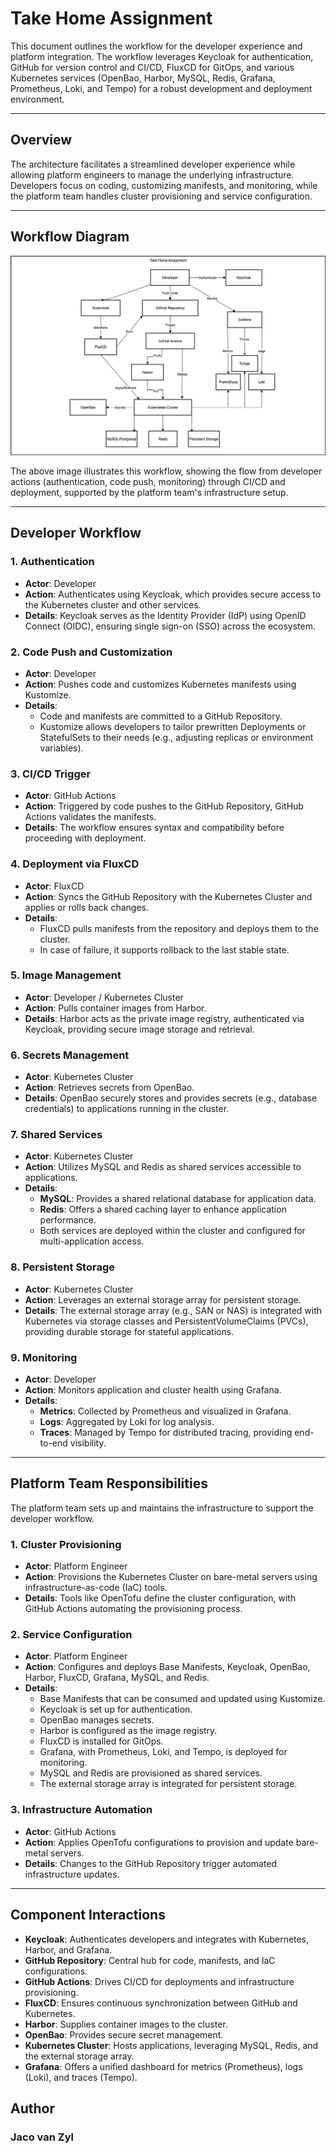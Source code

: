 # Take Home Assignment

This document outlines the workflow for the developer experience and platform integration. The workflow leverages Keycloak for authentication, GitHub for version control and CI/CD, FluxCD for GitOps, and various Kubernetes services (OpenBao, Harbor, MySQL, Redis, Grafana, Prometheus, Loki, and Tempo) for a robust development and deployment environment.

---

## Overview

The architecture facilitates a streamlined developer experience while allowing platform engineers to manage the underlying infrastructure. Developers focus on coding, customizing manifests, and monitoring, while the platform team handles cluster provisioning and service configuration.

---

## Workflow Diagram


![Workflow Diagram](docs/Take-Home-Assignment.drawio.png)

The above image illustrates this workflow, showing the flow from developer actions (authentication, code push, monitoring) through CI/CD and deployment, supported by the platform team's infrastructure setup.

---

## Developer Workflow

### 1. **Authentication**
- **Actor**: Developer
- **Action**: Authenticates using Keycloak, which provides secure access to the Kubernetes cluster and other services.
- **Details**: Keycloak serves as the Identity Provider (IdP) using OpenID Connect (OIDC), ensuring single sign-on (SSO) across the ecosystem.

### 2. **Code Push and Customization**
- **Actor**: Developer
- **Action**: Pushes code and customizes Kubernetes manifests using Kustomize.
- **Details**: 
  - Code and manifests are committed to a GitHub Repository.
  - Kustomize allows developers to tailor prewritten Deployments or StatefulSets to their needs (e.g., adjusting replicas or environment variables).

### 3. **CI/CD Trigger**
- **Actor**: GitHub Actions
- **Action**: Triggered by code pushes to the GitHub Repository, GitHub Actions validates the manifests.
- **Details**: The workflow ensures syntax and compatibility before proceeding with deployment.

### 4. **Deployment via FluxCD**
- **Actor**: FluxCD
- **Action**: Syncs the GitHub Repository with the Kubernetes Cluster and applies or rolls back changes.
- **Details**: 
  - FluxCD pulls manifests from the repository and deploys them to the cluster.
  - In case of failure, it supports rollback to the last stable state.

### 5. **Image Management**
- **Actor**: Developer / Kubernetes Cluster
- **Action**: Pulls container images from Harbor.
- **Details**: Harbor acts as the private image registry, authenticated via Keycloak, providing secure image storage and retrieval.

### 6. **Secrets Management**
- **Actor**: Kubernetes Cluster
- **Action**: Retrieves secrets from OpenBao.
- **Details**: OpenBao securely stores and provides secrets (e.g., database credentials) to applications running in the cluster.

### 7. **Shared Services**
- **Actor**: Kubernetes Cluster
- **Action**: Utilizes MySQL and Redis as shared services accessible to applications.
- **Details**: 
  - **MySQL**: Provides a shared relational database for application data.
  - **Redis**: Offers a shared caching layer to enhance application performance.
  - Both services are deployed within the cluster and configured for multi-application access.

### 8. **Persistent Storage**
- **Actor**: Kubernetes Cluster
- **Action**: Leverages an external storage array for persistent storage.
- **Details**: The external storage array (e.g., SAN or NAS) is integrated with Kubernetes via storage classes and PersistentVolumeClaims (PVCs), providing durable storage for stateful applications.

### 9. **Monitoring**
- **Actor**: Developer
- **Action**: Monitors application and cluster health using Grafana.
- **Details**: 
  - **Metrics**: Collected by Prometheus and visualized in Grafana.
  - **Logs**: Aggregated by Loki for log analysis.
  - **Traces**: Managed by Tempo for distributed tracing, providing end-to-end visibility.

---

## Platform Team Responsibilities

The platform team sets up and maintains the infrastructure to support the developer workflow.

### 1. **Cluster Provisioning**
- **Actor**: Platform Engineer
- **Action**: Provisions the Kubernetes Cluster on bare-metal servers using infrastructure-as-code (IaC) tools.
- **Details**: Tools like OpenTofu define the cluster configuration, with GitHub Actions automating the provisioning process.

### 2. **Service Configuration**
- **Actor**: Platform Engineer
- **Action**: Configures and deploys Base Manifests, Keycloak, OpenBao, Harbor, FluxCD, Grafana, MySQL, and Redis.
- **Details**:
  - Base Manifests that can be consumed and updated using Kustomize.
  - Keycloak is set up for authentication.
  - OpenBao manages secrets.
  - Harbor is configured as the image registry.
  - FluxCD is installed for GitOps.
  - Grafana, with Prometheus, Loki, and Tempo, is deployed for monitoring.
  - MySQL and Redis are provisioned as shared services.
  - The external storage array is integrated for persistent storage.

### 3. **Infrastructure Automation**
- **Actor**: GitHub Actions
- **Action**: Applies OpenTofu configurations to provision and update bare-metal servers.
- **Details**: Changes to the GitHub Repository trigger automated infrastructure updates.

---

## Component Interactions

- **Keycloak**: Authenticates developers and integrates with Kubernetes, Harbor, and Grafana.
- **GitHub Repository**: Central hub for code, manifests, and IaC configurations.
- **GitHub Actions**: Drives CI/CD for deployments and infrastructure provisioning.
- **FluxCD**: Ensures continuous synchronization between GitHub and Kubernetes.
- **Harbor**: Supplies container images to the cluster.
- **OpenBao**: Provides secure secret management.
- **Kubernetes Cluster**: Hosts applications, leveraging MySQL, Redis, and the external storage array.
- **Grafana**: Offers a unified dashboard for metrics (Prometheus), logs (Loki), and traces (Tempo).

## Author
### Jaco van Zyl

